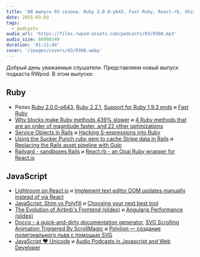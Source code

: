 ```yaml
---
title: '08 выпуск 03 сезона. Ruby 2.0.0-p643, Fast Ruby, React.rb, Shim vs Polyfill, Angularjs Performance, Docco, Polylion и прочее'
date: 2015-03-03
tags:
  - podcasts
audio_url: 'https://files.rwpod-assets.com/podcasts/03/0308.mp3'
audio_size: 68960349
duration: '01:11:44'
cover: '/images/covers/03/0308.webp'
---
```


Добрый день уважаемые слушатели. Представляем новый выпуск подкаста RWpod. В этом выпуске:

## Ruby

- Релиз [Ruby 2.0.0-p643](https://www.ruby-lang.org/en/news/2015/02/25/ruby-2-0-0-p643-is-released/), [Ruby 2.2.1](https://www.ruby-lang.org/en/news/2015/03/03/ruby-2-2-1-released/), [Support for Ruby 1.9.3 ends](https://www.ruby-lang.org/en/news/2015/02/23/support-for-ruby-1-9-3-has-ended/) и [Fast Ruby](https://github.com/JuanitoFatas/fast-ruby)
- [Why blocks make Ruby methods 439% slower](https://www.omniref.com/ruby/2.2.0/symbols/Proc/yield?#annotation=4087638&line=711) и [4 Ruby methods that are an order of magnitude faster, and 22 other optimizations](https://www.omniref.com/github/JuanitoFatas/fast-ruby/HEAD/files/Rakefile?#annotation=4087643&line=1)
- [Service Objects in Rails](http://cored.github.io/blog/2015/02/26/service-objects-in-rails/) и [Hacking S-expressions into Ruby](https://sonnym.github.io/2015/02/26/hacking-s-expressions-into-ruby/)
- [Using the Sucker Punch ruby gem to cache Stripe data in Rails](http://brandonhilkert.com/blog/using-the-sucker-punch-ruby-gem-to-cache-stripe-data-in-rails/) и [Replacing the Rails asset pipeline with Gulp](https://bugsnag.com/blog/replacing-the-rails-asset-pipeline-with-gulp)
- [Railyard - sandboxes Rails](http://anti-pattern.com/railyard) и [React.rb - an Opal Ruby wrapper for React.js](https://github.com/zetachang/react.rb)

## JavaScript

- [Lightroom on React.js](https://v2.polarr.co/) и [Implement text editor DOM updates manually instead of via React](https://github.com/atom/atom/pull/5624)
- [JavaScript: Shim vs Polyfill](http://blog.respoke.io/post/111278536998/javascript-shim-vs-polyfill) и [Choosing your next best tool](https://medium.com/@kbariotis/choosing-your-next-best-tool-fba96eb19a7f)
- [The Evolution of Airbnb's Frontend (slides)](http://www.slideshare.net/spikebrehm/the-evolution-of-airbnbs-frontend) и [Angularjs Performance (slides)](http://www.slideshare.net/straker503/angularjs-performance)
- [Docco - a quick-and-dirty documentation generator](http://jashkenas.github.io/docco/), [SVG Scrolling Animation Triggered By ScrollMagic](https://ihatetomatoes.net/svg-scrolling-animation-triggered-scrollmagic/) и [Polylion — создание полигонального льва с помощью SVG](https://css-tricks.com/polylion/)
- [JavaScript ❤ Unicode](http://fluentconf.com/javascript-html-2015/public/content/2015/02/18-javascript-loves-unicode) и [Audio Podcasts in Javascript and Web Developer](http://www.airingpods.com/cats/javascript-and-web-developer/)
